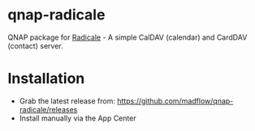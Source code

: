# qnap-radicale

QNAP package for [Radicale](http://radicale.org/) - A simple CalDAV (calendar) and CardDAV (contact) server.

# Installation

* Grab the latest release from: https://github.com/madflow/qnap-radicale/releases
* Install manually via the App Center
